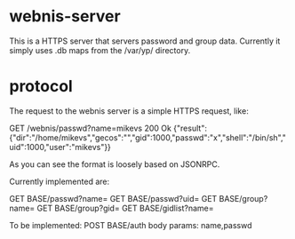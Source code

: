 
# webnis-server

This is a HTTPS server that servers password and group data. Currently
it simply uses .db maps from the /var/yp/<nisdomain> directory.

# protocol

The request to the webnis server is a simple HTTPS request, like:

GET /webnis/passwd?name=mikevs
200 Ok
{"result":{"dir":"/home/mikevs","gecos":"","gid":1000,"passwd":"x","shell":"/bin/sh","uid":1000,"user":"mikevs"}}

As you can see the format is loosely based on JSONRPC.

Currently implemented are:

GET BASE/passwd?name=<name>
GET BASE/passwd?uid=<number>
GET BASE/group?name=<name>
GET BASE/group?gid=<number>
GET BASE/gidlist?name=<name>

To be implemented:
POST BASE/auth
     body params: name,passwd

